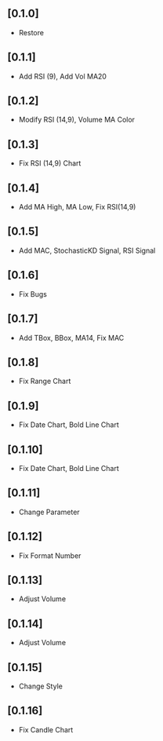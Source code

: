 ## [0.1.0]

* Restore

## [0.1.1]

* Add RSI (9), Add Vol MA20

## [0.1.2]

* Modify RSI (14,9), Volume MA Color

## [0.1.3]

* Fix RSI (14,9) Chart

## [0.1.4]

* Add MA High, MA Low, Fix RSI(14,9)

## [0.1.5]

* Add MAC, StochasticKD Signal, RSI Signal

## [0.1.6]

* Fix Bugs

## [0.1.7]

* Add TBox, BBox, MA14, Fix MAC

## [0.1.8]

* Fix Range Chart

## [0.1.9]

* Fix Date Chart, Bold Line Chart

## [0.1.10]

* Fix Date Chart, Bold Line Chart

## [0.1.11]

* Change Parameter

## [0.1.12]

* Fix Format Number

## [0.1.13]

* Adjust Volume

## [0.1.14]

* Adjust Volume

## [0.1.15]

* Change Style

## [0.1.16]

* Fix Candle Chart